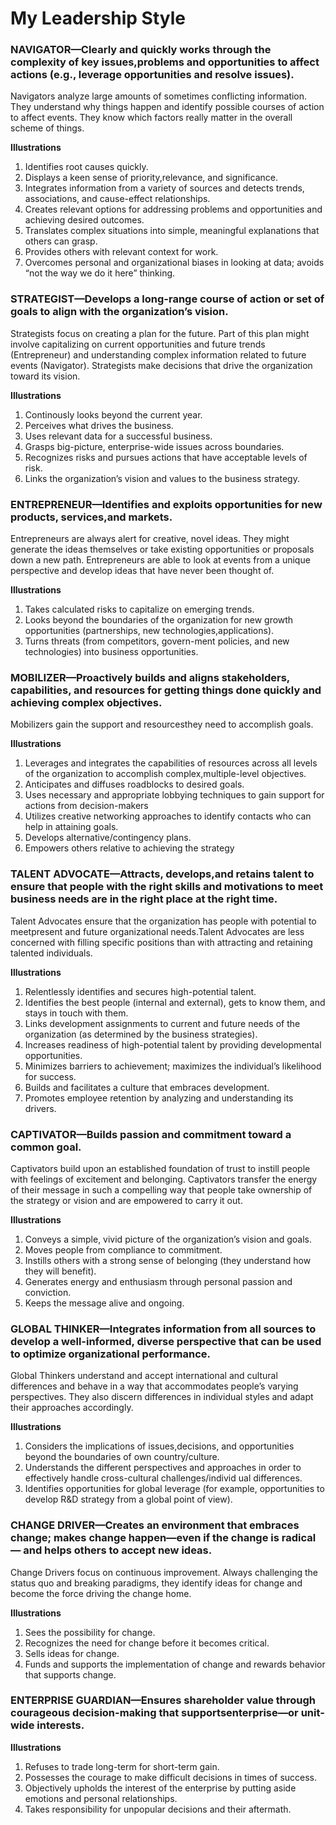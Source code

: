 # My Leadership Style

### NAVIGATOR—Clearly and quickly works through the complexity of key issues,problems and opportunities to affect actions (e.g., leverage opportunities and resolve issues).

  Navigators analyze large amounts of sometimes conflicting information. They understand why things happen and identify
  possible courses of action to affect events. They know which factors really matter in the overall scheme of things.

  <b>Illustrations</b>
  1. Identifies root causes quickly.
  2. Displays a keen sense of priority,relevance, and significance.
  3. Integrates information from a variety of sources and detects trends, associations, and cause-effect relationships.
  4. Creates relevant options for addressing problems and opportunities and achieving desired outcomes.
  6. Translates complex situations into simple, meaningful explanations that others can grasp.
  7. Provides others with relevant context for work.
  8. Overcomes personal and organizational biases in looking at data; avoids “not the way we do it here” thinking.

### STRATEGIST—Develops a long-range course of action or set of goals to align with the organization’s vision.
Strategists focus on creating a plan for the future. Part of this plan might involve capitalizing on current opportunities and future trends (Entrepreneur) and understanding complex information related to future events (Navigator). Strategists make decisions that drive the organization toward its vision.

  <b>Illustrations</b>
  1. Continously looks beyond the current year.
  2. Perceives what drives the business.
  3. Uses relevant data for a successful business.
  4. Grasps big-picture, enterprise-wide issues across boundaries.
  5. Recognizes risks and pursues actions that have acceptable levels of risk.
  6. Links the organization’s vision and values to the business strategy.

### ENTREPRENEUR—Identifies and exploits opportunities for new products, services,and markets.
Entrepreneurs are always alert for creative, novel ideas. They might generate the ideas themselves or take existing opportunities or proposals down a new path. Entrepreneurs are able to look at events from a unique perspective and develop ideas that have never been thought of.

  <b>Illustrations</b>
  1. Takes calculated risks to capitalize on emerging trends.
  2. Looks beyond the boundaries of the organization for new growth opportunities (partnerships, new technologies,applications).
  3. Turns threats (from competitors, govern-ment policies, and new technologies) into business opportunities.

### MOBILIZER—Proactively builds and aligns stakeholders, capabilities, and resources for getting things done quickly and achieving complex objectives.
Mobilizers gain the support and resourcesthey need to accomplish goals.

  <b>Illustrations</b>
  1. Leverages and integrates the capabilities of resources across all levels of the organization to accomplish complex,multiple-level objectives.
  2. Anticipates and diffuses roadblocks to desired goals.
  3. Uses necessary and appropriate lobbying techniques to gain support for actions from decision-makers
  4. Utilizes creative networking approaches to identify contacts who can help in attaining goals.
  5. Develops alternative/contingency plans.
  6. Empowers others relative to achieving the strategy

### TALENT ADVOCATE—Attracts, develops,and retains talent to ensure that people with the right skills and motivations to meet business needs are in the right place at the right time.
Talent Advocates ensure that the organization has people with potential to meetpresent and future organizational needs.Talent Advocates are less concerned with filling specific positions than with attracting and retaining talented individuals.

  <b>Illustrations</b>
  1. Relentlessly identifies and secures high-potential talent.
  2. Identifies the best people (internal and external), gets to know them, and stays in touch with them.
  3. Links development assignments to current and future needs of the organization (as determined by the business strategies).
  4. Increases readiness of high-potential talent by providing developmental opportunities.
  5. Minimizes barriers to achievement; maximizes the individual’s likelihood for success.
  6. Builds and facilitates a culture that embraces development.
  7. Promotes employee retention by analyzing and understanding its drivers.

### CAPTIVATOR—Builds passion and commitment toward a common goal.
Captivators build upon an established foundation of trust to instill people with feelings of excitement and belonging. Captivators transfer the energy of their message in such a compelling way that people take ownership of the strategy or vision and are empowered to carry it out.

  <b>Illustrations</b>
  1. Conveys a simple, vivid picture of the organization’s vision and goals.
  2. Moves people from compliance to commitment.
  3. Instills others with a strong sense of belonging (they understand how they will benefit).
  4. Generates energy and enthusiasm through personal passion and conviction.
  5. Keeps the message alive and ongoing.

### GLOBAL THINKER—Integrates information from all sources to develop a well-informed, diverse perspective that can be used to optimize organizational performance.
Global Thinkers understand and accept international and cultural differences and behave in a way that accommodates
people’s varying perspectives. They also discern differences in individual styles and adapt their approaches accordingly.

  <b>Illustrations</b>
  1. Considers the implications of issues,decisions, and opportunities beyond the boundaries of own country/culture.
  2. Understands the different perspectives and approaches in order to effectively handle cross-cultural challenges/individ ual differences.
  3. Identifies opportunities for global leverage (for example, opportunities to develop R&D strategy from a global point of view).

### CHANGE DRIVER—Creates an environment that embraces change; makes change happen—even if the change is radical— and helps others to accept new ideas.
Change Drivers focus on continuous improvement. Always challenging the status quo and breaking paradigms, they identify ideas for change and become the force driving the change home.

  <b>Illustrations</b>
  1. Sees the possibility for change. 
  2. Recognizes the need for change before it becomes critical. 
  3. Sells ideas for change.
  4. Funds and supports the implementation of change and rewards behavior that supports change.

### ENTERPRISE GUARDIAN—Ensures shareholder value through courageous decision-making that supportsenterprise—or unit-wide interests.

  <b>Illustrations</b>
  1. Refuses to trade long-term for short-term gain.
  2. Possesses the courage to make difficult decisions in times of success.
  3. Objectively upholds the interest of the enterprise by putting aside emotions and personal relationships.
  4. Takes responsibility for unpopular decisions and their aftermath.

